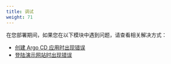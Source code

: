 ```yaml
---
title: 调试
weight: 71
---
```


在您部署期间，如果您在以下模块中遇到问题，请查看相关解决方式：

- [创建 Argo CD 应用时出现错误](./deploy-argocd-application-issues)
- [登陆演示网站时出现错误](./demo-web-issues)


